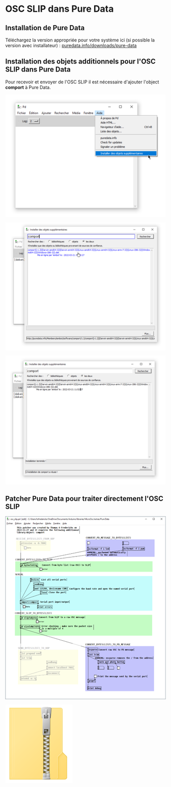 # OSC SLIP dans Pure Data

## Installation de Pure Data

Téléchargez la version appropriée pour votre système ici (si possible la version avec installateur) : [puredata.info/downloads/pure-data](https://puredata.info/downloads/pure-data)

## Installation des objets additionnels pour l'OSC SLIP dans Pure Data

Pour recevoir et envoyer de  l'OSC SLIP il est nécessaire d'ajouter l'object **comport** à Pure Data.

![Ouvrez le menu d'installation des objets supplémentaires](./pd_installer_objets_supplementaires.svg)

![Installez comport](./pd_installation_comport.svg)

![Installation de comport réussie (notez que parfois le logiciel ne confirme pas l'installation réussie)](./pd_installation_comport_reussie.svg)

## Patcher Pure Data pour traiter directement l'OSC SLIP

![Capture d'écran du patcher «osc_slip.pd» (l'opacité du code optionnel a été réduite)](./osc_slip_pd_direct.svg)

[![Cliquez pour télécharger «osc_slip.pd»](../fichier_zip.png)](./osc_slip.pd)
